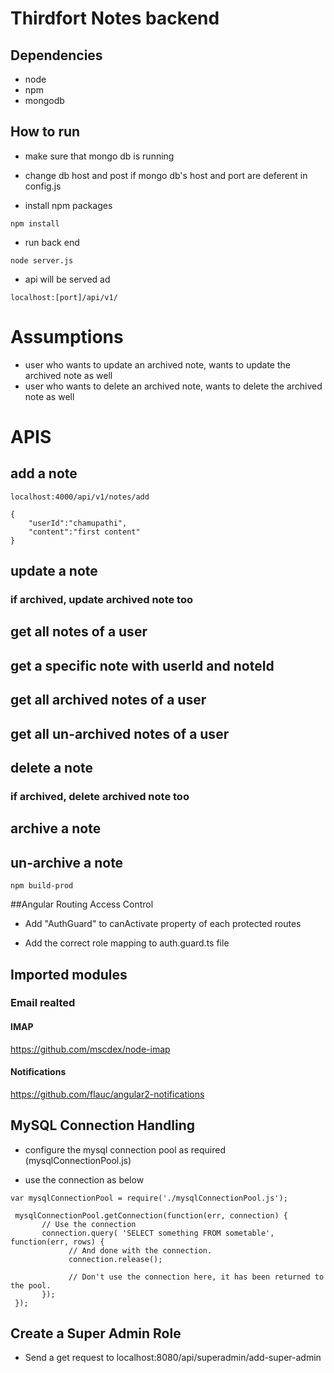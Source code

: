 # Thirdfort Notes backend

## Dependencies
* node
* npm
* mongodb


## How to run

* make sure that mongo db is running
* change db host and post if mongo db's host and port are deferent in config.js


* install npm packages

```node
npm install
```

* run back end

```node
node server.js
```
* api will be served ad

```node
localhost:[port]/api/v1/
```

# Assumptions
* user who wants to update an archived note, wants to update the archived note as well
* user who wants to delete an archived note, wants to delete the archived note as well


# APIS

## add a note
```node
localhost:4000/api/v1/notes/add
```

```node
{
	"userId":"chamupathi",
	"content":"first content"
}
```

## update a note

### if archived, update archived note too

## get all notes of a user

## get a specific note with userId and noteId

## get all archived notes of a user

## get all un-archived notes of a user

## delete a note

### if archived, delete archived note too

## archive a note

## un-archive a note

```node
npm build-prod
```


##Angular Routing Access Control

* Add "AuthGuard" to canActivate property of each protected routes

* Add the correct role mapping to auth.guard.ts file

## Imported modules

### Email realted
#### IMAP
https://github.com/mscdex/node-imap


#### Notifications

https://github.com/flauc/angular2-notifications

## MySQL Connection Handling

* configure the mysql connection pool as required (mysqlConnectionPool.js)

* use the connection as below
 ``` node
 var mysqlConnectionPool = require('./mysqlConnectionPool.js');
```
``` node
 mysqlConnectionPool.getConnection(function(err, connection) {
       // Use the connection
       connection.query( 'SELECT something FROM sometable', function(err, rows) {
             // And done with the connection.
             connection.release();
        
             // Don't use the connection here, it has been returned to the pool.
       });
 });
 ```
 
 
## Create a Super Admin Role
 
 * Send a get request to localhost:8080/api/superadmin/add-super-admin
